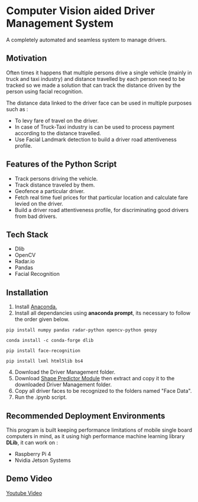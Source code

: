 # Computer Vision aided Driver Management System

A completely automated and seamless system to manage drivers.

## Motivation 

Often times it happens that multiple persons drive a single vehicle (mainly in truck and taxi industry) and distance travelled by each person need to be tracked so we made a solution that can track the distance driven by the person using facial recognition.

The distance data linked to the driver face can be used in multiple purposes such as :

* To levy fare of travel on the driver.
* In case of Truck-Taxi industry is can be used to process payment according to the distance travelled.
* Use Facial Landmark detection to build a driver road attentiveness profile.


## Features of the Python Script

* Track persons driving the vehicle.
* Track distance traveled by them. 
* Geofence a particular driver.
* Fetch real time fuel prices for that particular location and calculate fare levied on the driver.
* Build a driver road attentiveness profile, for discriminating good drivers from bad drivers. 

## Tech Stack

* Dlib
* OpenCV
* Radar.io
* Pandas
* Facial Recognition

## Installation

1. Install [Anaconda.](https://www.anaconda.com/)
2. Install all dependancies using **anaconda prompt**, its necessary to follow the order given below.
```
pip install numpy pandas radar-python opencv-python geopy
```
```
conda install -c conda-forge dlib
```
```
pip install face-recognition
```
```
pip install lxml html5lib bs4
```
4. Download the Driver Management folder.
5. Download [Shape Predictor Module](http://dlib.net/files/shape_predictor_68_face_landmarks.dat.bz2
) then extract and copy it to the downloaded Driver Management folder.
6. Copy all driver faces to be recognized to the folders named "Face Data".
7. Run the .ipynb script. 

## Recommended Deployment Environments

This program is built keeping performance limitations of mobile single board computers in mind, as it using high performance machine learning library **DLib**, it can work on :

* Raspberry Pi 4 
* Nvidia Jetson Systems

## Demo Video

[Youtube Video](https://youtu.be/fBEFWTpiCLo)


